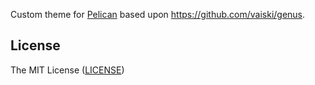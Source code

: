 Custom theme for [Pelican](https://getpelican.com/) based upon
<https://github.com/vaiski/genus>.

## License

The MIT License ([LICENSE](LICENSE.txt))

<!--
theme/README.md
Copyright 2024 Keith Maxwell
SPDX-License-Identifier: CC0-1.0
-->
<!-- vim: set filetype=markdown.htmlCommentNoSpell : -->
